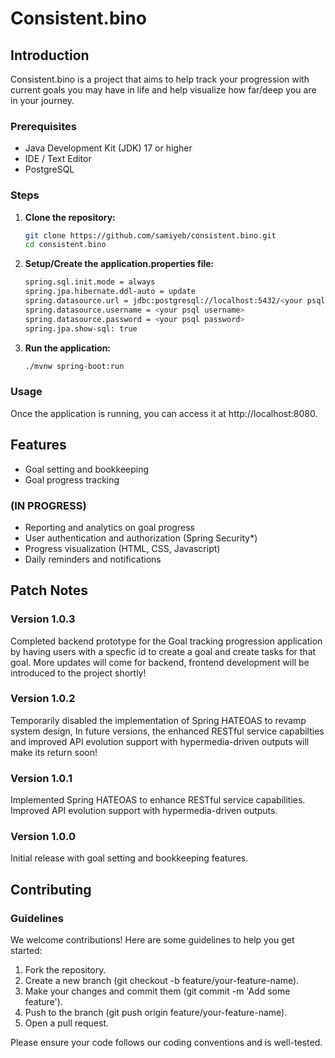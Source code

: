 # Consistent.bino

## Introduction
Consistent.bino is a project that aims to help track your progression with current goals you may have in life and help visualize how far/deep you are in your journey.

### Prerequisites
- Java Development Kit (JDK) 17 or higher
- IDE / Text Editor
- PostgreSQL

### Steps
1. **Clone the repository:**
   ```sh
   git clone https://github.com/samiyeb/consistent.bino.git
   cd consistent.bino

2. **Setup/Create the application.properties file:**
   ```sh
   spring.sql.init.mode = always
   spring.jpa.hibernate.ddl-auto = update
   spring.datasource.url = jdbc:postgresql://localhost:5432/<your psql username>
   spring.datasource.username = <your psql username>
   spring.datasource.password = <your psql password>
   spring.jpa.show-sql: true

3. **Run the application:**
   ```sh
   ./mvnw spring-boot:run


### Usage
Once the application is running, you can access it at http://localhost:8080. 

## Features
* Goal setting and bookkeeping
* Goal progress tracking 
### (IN PROGRESS)
* Reporting and analytics on goal progress
* User authentication and authorization  (Spring Security*)
* Progress visualization (HTML, CSS, Javascript)
* Daily reminders and notifications

## Patch Notes
### Version 1.0.3
Completed backend prototype for the Goal tracking progression application by having users
with a specfic id to create a goal and create tasks for that goal. More updates will come 
for backend, frontend development will be introduced to the project shortly!
### Version 1.0.2
Temporarily disabled the implementation of Spring HATEOAS to revamp system design, In
future versions, the enhanced RESTful service capabilties and improved API evolution
support with hypermedia-driven outputs will make its return soon!
### Version 1.0.1
Implemented Spring HATEOAS to enhance RESTful service capabilities.
Improved API evolution support with hypermedia-driven outputs.
### Version 1.0.0
Initial release with goal setting and bookkeeping features.

## Contributing
### Guidelines
We welcome contributions! Here are some guidelines to help you get started:

1. Fork the repository.
2. Create a new branch (git checkout -b feature/your-feature-name).
3. Make your changes and commit them (git commit -m 'Add some feature').
4. Push to the branch (git push origin feature/your-feature-name).
5. Open a pull request.

Please ensure your code follows our coding conventions and is well-tested.

